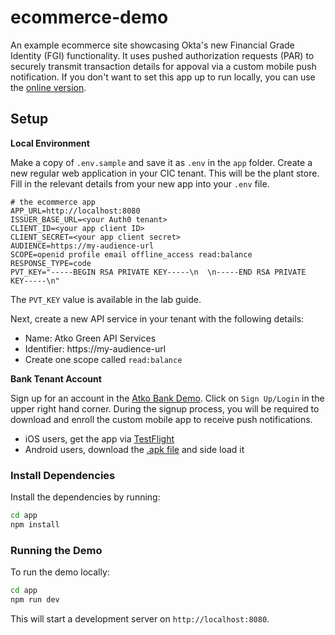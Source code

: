 # ecommerce-demo

An example ecommerce site showcasing Okta's new Financial Grade Identity (FGI)
functionality. It uses pushed authorization requests (PAR) to securely
transmit transaction details for appoval via a custom mobile push notification.
If you don't want to set this app up to run locally, you can use the
[online version](https://store.atko.rocks).

## Setup

**Local Environment**

Make a copy of `.env.sample` and save it as `.env` in the `app` folder.
Create a new regular web application in your CIC tenant. This will be the plant
store. Fill in the relevant details from your new app into your `.env` file.

```
# the ecommerce app
APP_URL=http://localhost:8080
ISSUER_BASE_URL=<your Auth0 tenant>
CLIENT_ID=<your app client ID>
CLIENT_SECRET=<your app client secret>
AUDIENCE=https://my-audience-url
SCOPE=openid profile email offline_access read:balance
RESPONSE_TYPE=code
PVT_KEY="-----BEGIN RSA PRIVATE KEY-----\n  \n-----END RSA PRIVATE KEY-----\n"
```

The `PVT_KEY` value is available in the lab guide.

Next, create a new API service in your tenant with the following details:

* Name: Atko Green API Services
* Identifier: https://my-audience-url
* Create one scope called `read:balance`

**Bank Tenant Account**

Sign up for an account in the [Atko Bank Demo](https://bank.atko.rocks).
Click on `Sign Up/Login` in the upper right hand corner. During the signup
process, you will be required to download and enroll the custom mobile app to
receive push notifications.

* iOS users, get the app via [TestFlight](https://testflight.apple.com/join/cKEZOvSC)
* Android users, download the [.apk file](https://drive.google.com/drive/folders/1CFJFT7HELlYTwJgd9uivOEaLvXYxWFFv) and side load it

### Install Dependencies

Install the dependencies by running:

```bash
cd app
npm install
```

### Running the Demo

To run the demo locally:

```bash
cd app
npm run dev
```

This will start a development server on `http://localhost:8080`.
